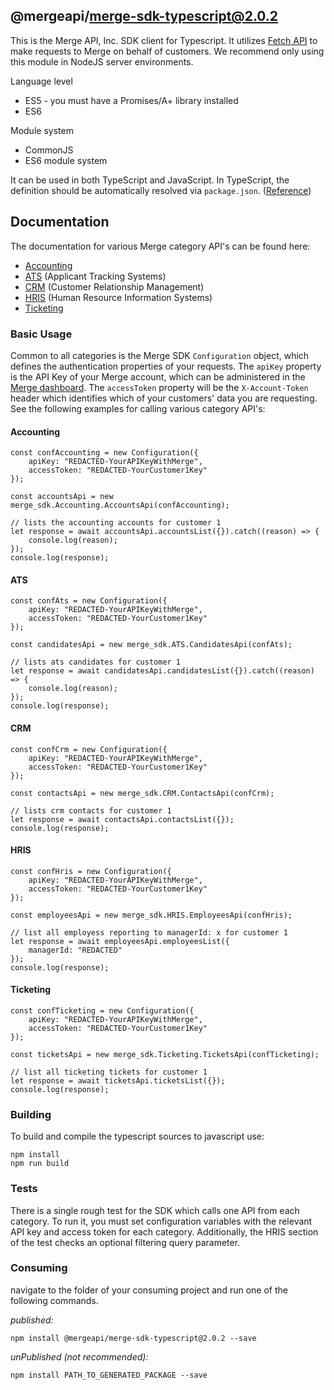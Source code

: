 ## @mergeapi/merge-sdk-typescript@2.0.2

This is the Merge API, Inc. SDK client for Typescript. It utilizes [Fetch API](https://fetch.spec.whatwg.org/) to
make requests to Merge on behalf of customers. We recommend only using this module in NodeJS server environments.

Language level
* ES5 - you must have a Promises/A+ library installed
* ES6

Module system
* CommonJS
* ES6 module system

It can be used in both TypeScript and JavaScript. In TypeScript, the definition should be automatically resolved via `package.json`. ([Reference](http://www.typescriptlang.org/docs/handbook/typings-for-npm-packages.html))

## Documentation

The documentation for various Merge category API's can be found here:

* [Accounting](https://www.merge.dev/docs/accounting/overview/)
* [ATS](https://www.merge.dev/docs/ats/overview/) (Applicant Tracking Systems)
* [CRM](https://www.merge.dev/docs/crm/overview/) (Customer Relationship Management)
* [HRIS](https://www.merge.dev/docs/hris/overview/) (Human Resource Information Systems)
* [Ticketing](https://www.merge.dev/docs/ticketing/overview/)

### Basic Usage

Common to all categories is the Merge SDK `Configuration` object, which defines the authentication properties of 
your requests. The `apiKey` property is the API Key of your Merge account, which can be administered in the 
[Merge dashboard](https://app.merge.dev/configuration/keys). The `accessToken` property will be the 
`X-Account-Token` header which identifies which of your customers' data you are requesting. See the following
examples for calling various category API's:

#### Accounting

```
const confAccounting = new Configuration({
    apiKey: "REDACTED-YourAPIKeyWithMerge",
    accessToken: "REDACTED-YourCustomer1Key"
});

const accountsApi = new merge_sdk.Accounting.AccountsApi(confAccounting);

// lists the accounting accounts for customer 1
let response = await accountsApi.accountsList({}).catch((reason) => {
    console.log(reason);
});
console.log(response);
```

#### ATS

```
const confAts = new Configuration({
    apiKey: "REDACTED-YourAPIKeyWithMerge",
    accessToken: "REDACTED-YourCustomer1Key"
});

const candidatesApi = new merge_sdk.ATS.CandidatesApi(confAts);

// lists ats candidates for customer 1
let response = await candidatesApi.candidatesList({}).catch((reason) => {
    console.log(reason);
});
console.log(response);
```

#### CRM

```
const confCrm = new Configuration({
    apiKey: "REDACTED-YourAPIKeyWithMerge",
    accessToken: "REDACTED-YourCustomer1Key"
});

const contactsApi = new merge_sdk.CRM.ContactsApi(confCrm);

// lists crm contacts for customer 1
let response = await contactsApi.contactsList({});
console.log(response);
```

#### HRIS

```
const confHris = new Configuration({
    apiKey: "REDACTED-YourAPIKeyWithMerge",
    accessToken: "REDACTED-YourCustomer1Key"
});

const employeesApi = new merge_sdk.HRIS.EmployeesApi(confHris);

// list all employess reporting to managerId: x for customer 1
let response = await employeesApi.employeesList({
    managerId: "REDACTED"
});
console.log(response);
```

#### Ticketing

```
const confTicketing = new Configuration({
    apiKey: "REDACTED-YourAPIKeyWithMerge",
    accessToken: "REDACTED-YourCustomer1Key"
});

const ticketsApi = new merge_sdk.Ticketing.TicketsApi(confTicketing);

// list all ticketing tickets for customer 1
let response = await ticketsApi.ticketsList({});
console.log(response);
```

### Building

To build and compile the typescript sources to javascript use:
```
npm install
npm run build
```

### Tests

There is a single rough test for the SDK which calls one API from each category. To run it, you must set 
configuration variables with the relevant API key and access token for each category. Additionally, the HRIS
section of the test checks an optional filtering query parameter.

### Consuming

navigate to the folder of your consuming project and run one of the following commands.

_published:_

```
npm install @mergeapi/merge-sdk-typescript@2.0.2 --save
```

_unPublished (not recommended):_

```
npm install PATH_TO_GENERATED_PACKAGE --save
